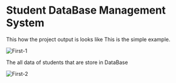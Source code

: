 # Student DataBase Management System

This how the project output is looks like
This is the simple example.

![First-1](https://user-images.githubusercontent.com/101285245/204528452-a13c2fa7-db7c-419f-acb7-5ce4f0cd3b30.jpg)

The all data of students that are store in DataBase

![First-2](https://user-images.githubusercontent.com/101285245/204528464-e0738317-6705-4276-babf-4ded93c3359e.jpg)
